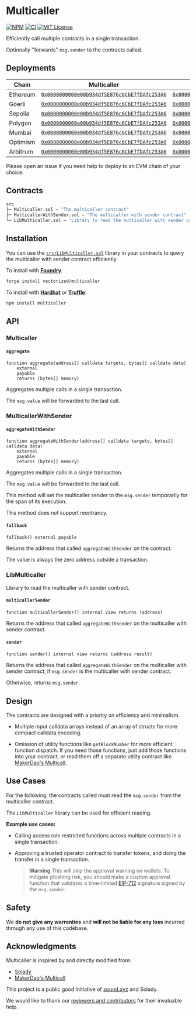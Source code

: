 # Multicaller

[![NPM][npm-shield]][npm-url]
[![CI][ci-shield]][ci-url]
[![MIT License][license-shield]][license-url]

Efficiently call multiple contracts in a single transaction.

Optionally "forwards" `msg.sender` to the contracts called.

## Deployments

| Chain | Multicaller | MulticallerWithSender |
|---|---|---|
| Ethereum | [`0x0000000000e00b934df5E876c6CbE7fDAfc253A6`](https://etherscan.io/address/0x0000000000e00b934df5E876c6CbE7fDAfc253A6) | [`0x00000000003248fcE45dFE3f5E1a15Eff24fD644`](https://etherscan.io/address/0x00000000003248fcE45dFE3f5E1a15Eff24fD644) |
| Goerli | [`0x0000000000e00b934df5E876c6CbE7fDAfc253A6`](https://goerli.etherscan.io/address/0x0000000000e00b934df5E876c6CbE7fDAfc253A6) | [`0x00000000003248fcE45dFE3f5E1a15Eff24fD644`](https://goerli.etherscan.io/address/0x00000000003248fcE45dFE3f5E1a15Eff24fD644) |
| Sepolia | [`0x0000000000e00b934df5E876c6CbE7fDAfc253A6`](https://sepolia.etherscan.io/address/0x0000000000e00b934df5E876c6CbE7fDAfc253A6) | [`0x00000000003248fcE45dFE3f5E1a15Eff24fD644`](https://sepolia.etherscan.io/address/0x00000000003248fcE45dFE3f5E1a15Eff24fD644) |
| Polygon | [`0x0000000000e00b934df5E876c6CbE7fDAfc253A6`](https://polygonscan.com/address/0x0000000000e00b934df5E876c6CbE7fDAfc253A6) | [`0x00000000003248fcE45dFE3f5E1a15Eff24fD644`](https://polygonscan.com/address/0x00000000003248fcE45dFE3f5E1a15Eff24fD644) |
| Mumbai | [`0x0000000000e00b934df5E876c6CbE7fDAfc253A6`](https://mumbai.polygonscan.com/address/0x0000000000e00b934df5E876c6CbE7fDAfc253A6) | [`0x00000000003248fcE45dFE3f5E1a15Eff24fD644`](https://mumbai.polygonscan.com/address/0x00000000003248fcE45dFE3f5E1a15Eff24fD644) |
| Optimism | [`0x0000000000e00b934df5E876c6CbE7fDAfc253A6`](https://optimistic.etherscan.io/address/0x0000000000e00b934df5E876c6CbE7fDAfc253A6) | [`0x00000000003248fcE45dFE3f5E1a15Eff24fD644`](https://optimistic.etherscan.io/address/0x00000000003248fcE45dFE3f5E1a15Eff24fD644) |
| Arbitrum | [`0x0000000000e00b934df5E876c6CbE7fDAfc253A6`](https://arbiscan.io/address/0x0000000000e00b934df5E876c6CbE7fDAfc253A6) | [`0x00000000003248fcE45dFE3f5E1a15Eff24fD644`](https://arbiscan.io/address/0x00000000003248fcE45dFE3f5E1a15Eff24fD644) |

Please open an issue if you need help to deploy to an EVM chain of your choice.

## Contracts

```ml
src
├─ Multicaller.sol — "The multicaller contract"
├─ MulticallerWithSender.sol — "The multicaller with sender contract"
└─ LibMulticaller.sol — "Library to read the multicaller with sender contract"
``` 

## Installation

You can use the [`src/LibMulticaller.sol`](./src/LibMulticaller.sol) library in your contracts to query the multicaller with sender contract efficiently.

To install with [**Foundry**](https://github.com/gakonst/foundry):

```sh
forge install vectorized/multicaller
```

To install with [**Hardhat**](https://github.com/nomiclabs/hardhat) or [**Truffle**](https://github.com/trufflesuite/truffle):

```sh
npm install multicaller
```

## API

### Multicaller

#### `aggregate`
```solidity
function aggregate(address[] calldata targets, bytes[] calldata data)
    external
    payable
    returns (bytes[] memory)
```  
Aggregates multiple calls in a single transaction.

The `msg.value` will be forwarded to the last call.

### MulticallerWithSender

#### `aggregateWithSender`
```solidity
function aggregateWithSender(address[] calldata targets, bytes[] calldata data)
    external
    payable
    returns (bytes[] memory)
```  
Aggregates multiple calls in a single transaction.

The `msg.value` will be forwarded to the last call.

This method will set the multicaller sender to the `msg.sender` temporarily for the span of its execution.

This method does not support reentrancy.

#### `fallback`
```solidity
fallback() external payable
```  
Returns the address that called `aggregateWithSender` on the contract.

The value is always the zero address outside a transaction.

### LibMulticaller

Library to read the multicaller with sender contract.

#### `multicallerSender`
```solidity
function multicallerSender() internal view returns (address)
```  
Returns the address that called `aggregateWithSender` on the multicaller with sender contract.

#### `sender`
```solidity
function sender() internal view returns (address result)
```  
Returns the address that called `aggregateWithSender` on the multicaller with sender contract, if `msg.sender` is the multicaller with sender contract.

Otherwise, returns `msg.sender`.

## Design

The contracts are designed with a priority on efficiency and minimalism. 

- Multiple input calldata arrays instead of an array of structs for more compact calldata encoding.

- Omission of utility functions like `getBlockNumber` for more efficient function dispatch. If you need those functions, just add those functions into your contract, or read them off a separate utility contract like [MakerDao's Multicall](https://github.com/makerdao/multicall).

## Use Cases

For the following, the contracts called must read the `msg.sender` from the multicaller contract. 

The `LibMulticaller` library can be used for efficient reading.

**Example use cases:**

- Calling access role restricted functions across multiple contracts in a single transaction. 

- Approving a trusted operator contract to transfer tokens, and doing the transfer in a single transaction. 

  > **Warning** This will skip the approval warning on wallets. To mitigate phishing risk, you should make a custom approval function that validates a time-limited [EIP-712](https://eips.ethereum.org/EIPS/eip-712) signature signed by the `msg.sender`. 

## Safety

We **do not give any warranties** and **will not be liable for any loss** incurred through any use of this codebase.

## Acknowledgments

Multicaller is inspired by and directly modified from:

- [Solady](https://github.com/vectorized/solady)
- [MakerDao's Multicall](https://github.com/makerdao/multicall)

This project is a public good initiative of [sound.xyz](https://sound.xyz) and Solady.

We would like to thank our [reviewers and contributors](credits.txt) for their invaluable help.

[npm-shield]: https://img.shields.io/npm/v/multicaller.svg
[npm-url]: https://www.npmjs.com/package/multicaller

[ci-shield]: https://img.shields.io/github/actions/workflow/status/vectorized/multicaller/ci.yml?label=build&branch=main
[ci-url]: https://github.com/vectorized/multicaller/actions/workflows/ci.yml

[license-shield]: https://img.shields.io/badge/License-MIT-green.svg
[license-url]: https://github.com/vectorized/multicaller/blob/main/LICENSE.txt
 
